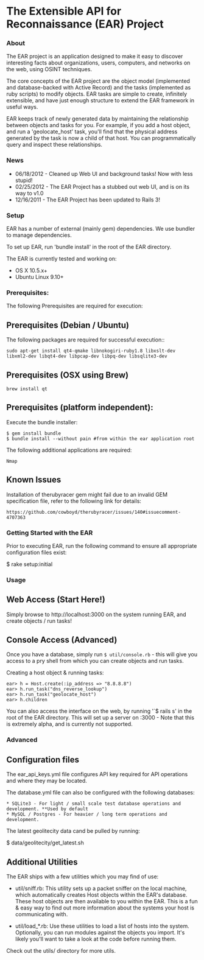 # The Extensible API for Reconnaissance (EAR) Project

### About

The EAR project is an application designed to make it easy to discover interesting facts about organizations, users, computers, and networks on the web, using OSINT techniques. 

The core concepts of the EAR project are the object model (implemented and database-backed with Active Record) and the tasks (implemented as ruby scripts) to modify objects. EAR tasks are simple to create, infinitely extensible, and have just enough structure to extend the EAR framework in useful ways.

EAR keeps track of newly generated data by maintaining the relationship between objects and tasks for you. For example, if you add a host object, and run a 'geolocate_host' task, you'll find that the physical address generated by the task is now a child of that host. You can programmatically query and inspect these relationships.

### News

* 06/18/2012 - Cleaned up Web UI and background tasks! Now with less stupid!
* 02/25/2012 - The EAR Project has a stubbed out web UI, and is on its way to v1.0
* 12/16/2011 - The EAR Project has been updated to Rails 3!

### Setup

EAR has a number of external (mainly gem) dependencies. We use bundler to manage dependencies.  

To set up EAR, run 'bundle install' in the root of the EAR directory.

The EAR is currently tested and working on:

* OS X 10.5.x+
* Ubuntu Linux 9.10+  

### Prerequisites:

The following Prerequisites are required for execution: 

## Prerequisites (Debian / Ubuntu) 

The following packages are required for successful execution::

	sudo apt-get install qt4-qmake libnokogiri-ruby1.8 libxslt-dev libxml2-dev libqt4-dev libpcap-dev libpq-dev libsqlite3-dev 

## Prerequisites (OSX using Brew)

	brew install qt 

## Prerequisites (platform independent): 

Execute the bundle installer: 

	$ gem install bundle 
	$ bundle install --without pain #from within the ear application root

The following additional applications are required:

	Nmap 

## Known Issues

Installation of therubyracer gem might fail due to an invalid GEM specification file, refer to the following link for details: 

	https://github.com/cowboyd/therubyracer/issues/140#issuecomment-4707363

### Getting Started with the EAR

Prior to executing EAR, run the following command to ensure all appropriate configuration files exist: 

 $ rake setup:initial

### Usage

## Web Access (Start Here!)

Simply browse to http://localhost:3000 on the system running EAR, and create objects / run tasks!

## Console Access (Advanced)
Once you have a database, simply run `$ util/console.rb` - this will give you access to a pry shell from which you can create objects and run tasks. 

Creating a host object & running tasks: 

    ear> h = Host.create(:ip_address => "8.8.8.8")
    ear> h.run_task("dns_reverse_lookup")
    ear> h.run_task("geolocate_host")
    ear> h.children

You can also access the interface on the web, by running '`$ rails s' in the root of the EAR directory. This will set up a server on :3000 - Note that this is extremely alpha, and is currently not supported. 

### Advanced

## Configuration files

The ear_api_keys.yml file configures API key required for API operations and where they may be located. 

The database.yml file can also be configured with the following databases:

	* SQLite3 - For light / small scale test database operations and development. **Used by default
	* MySQL / Postgres - For heavier / long term operations and development.
    
The latest geolitecity data cand be pulled by running: 

  $ data/geolitecity/get_latest.sh 

## Additional Utilities

The EAR ships with a few utilities which you may find of use:

 - util/sniff.rb: This utility sets up a packet sniffer on the local machine, which automatically creates Host objects within the EAR's database. These host objects are then available to you within the EAR. This is a fun & easy way to find out more information about the systems your host is communicating with.

 - util/load_*.rb: Use these utilities to load a list of hosts into the system. Optionally, you can run modules against the objects you import. It's likely you'll want to take a look at the code before running them. 

Check out the utils/ directory for more utils.
